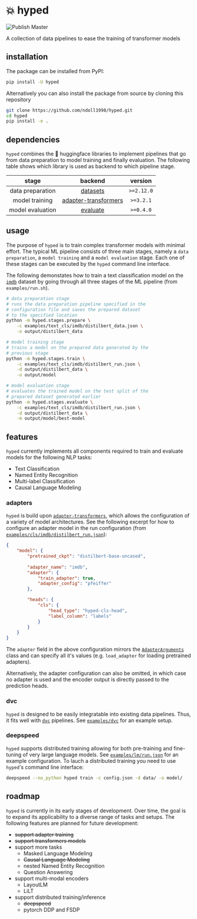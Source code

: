 # :boom: hyped
![Publish Master](https://github.com/ndoll1998/hyped/workflows/PyPI/badge.svg)

A collection of data pipelines to ease the training of transformer models

## installation

The package can be installed from PyPI:

```bash
pip install -U hyped
```

Alternatively you can also install the package from source by cloning this repository

```bash
git clone https://github.com/ndoll1998/hyped.git
cd hyped
pip install -e .
```

## dependencies

`hyped` combines the 🤗 huggingface libraries to implement pipelines that go from data preparation to model training and finally evaluation. The following table shows which library is used as backend to which pipeline stage.

| stage | backend | version |
|:-----:|:-------:|:-------:|
| data preparation | [datasets](https://github.com/huggingface/datasets) | `>=2.12.0` |
| model training | [adapter-transformers](https://github.com/adapter-hub/adapter-transformers) | `>=3.2.1` |
| model evaluation | [evaluate](https://github.com/huggingface/evaluate) | `>=0.4.0` |

## usage

The purpose of `hyped` is to train complex transformer models with minimal effort. The typical ML pipeline consists of three main stages, namely a `data preparation`, a `model training` and a `model evaluation` stage. Each one of these stages can be executed by the `hyped` command line interface.

The following demonstates how to train a text classification model on the [`imdb`](https://huggingface.co/datasets/imdb) dataset by going through all three stages of the ML pipeline (from `examples/run.sh`).

```bash
# data preparation stage
# runs the data preparation pipeline specified in the
# configuration file and saves the prepared dataset
# to the specified location
python -m hyped.stages.prepare \
    -c examples/text_cls/imdb/distilbert_data.json \
    -o output/distilbert_data

# model training stage
# trains a model on the prepared data generated by the
# previous stage
python -m hyped.stages.train \
    -c examples/text_cls/imdb/distilbert_run.json \
    -d output/distilbert_data \
    -o output/model

# model evaluation stage
# evaluates the trained model on the test split of the
# prepared dataset generated earlier
python -m hyped.stages.evaluate \
    -c examples/text_cls/imdb/distilbert_run.json \
    -d output/distilbert_data \
    -m output/model/best-model
```

## features

`hyped` currently implements all components required to train and evaluate models for the following NLP tasks:

 - Text Classification
 - Named Entity Recognition
 - Multi-label Classification
 - Causal Language Modeling

### adapters

`hyped` is build upon [`adapter-transformers`](https://docs.adapterhub.ml/), which allows the configuration of a variety of model architectures. See the following excerpt for how to configure an adapter model in the run configuration (from [`examples/cls/imdb/distilbert_run.json`](examples/cls/imdb/distilbert_run.json)):

```json
{
    "model": {
        "pretrained_ckpt": "distilbert-base-uncased",
        
        "adapter_name": "imdb",
        "adapter": {
            "train_adapter": true,
            "adapter_config": "pfeiffer"
        },

        "heads": {
            "cls": {
                "head_type": "hyped-cls-head",
                "label_column": "labels"
            }
        }
    }
}
```

The `adapter` field in the above configuration mirrors the [`AdapterArguments`](https://docs.adapterhub.ml/classes/adapter_training.html#transformers.adapters.training.AdapterArguments) class and can specify all it's values (e.g. `load_adapter` for loading pretrained adapters).

Alternatively, the adapter configuration can also be omitted, in which case no adapter is used and the encoder output is directly passed to the prediction heads.

### dvc

`hyped` is designed to be easily integratable into existing data pipelines. Thus, it fits well with [`dvc`](https://dvc.org/) pipelines. See [`examples/dvc`](examples/dvc) for an example setup.

### deepspeed

`hyped` supports distributed training allowing for both pre-training and fine-tuning of very large language models. See [`examples/lm/run.json`](examples/lm/run.json) for an example configuration. To lauch a distributed training you need to use `hyped`'s command line interface:

```bash
deepspeed --no_python hyped train -c config.json -d data/ -o model/
```

## roadmap

`hyped` is currently in its early stages of development. Over time, the goal is to expand its applicability to a diverse range of tasks and setups. The following features are planned for future development:

 - ~~support adapter training~~
 - ~~support transformers models~~
 - support more tasks
   - Masked Language Modeling
   - ~~Causal Language Modeling~~
   - nested Named Entity Recognition
   - Question Answering
 - support multi-modal encoders
   - LayoutLM
   - LiLT
 - support distributed training/inference
   - ~~deepspeed~~
   - pytorch DDP and FSDP
